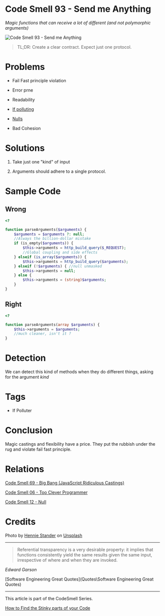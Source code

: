 # Code Smell 93 - Send me Anything

*Magic functions that can receive a lot of different (and not polymorphic arguments)*

![Code Smell 93 - Send me Anything](Hesxdr1U4.webp)

> TL;DR: Create a clear contract. Expect just one protocol.

# Problems

- Fail Fast principle violation

- Error prne

- Readability

- [If polluting](https://maximilianocontieri.com/how-to-get-rid-of-annoying-ifs-forever)

- [Nulls](https://maximilianocontieri.com/null-the-billion-dollar-mistake)

- Bad Cohesion

# Solutions

1. Take just one "kind" of input

2. Arguments should adhere to a single protocol.

# Sample Code

## Wrong

[Gist Url]: # (https://gist.github.com/mcsee/d6efbffa513dae1c59059439c64eea1b)
```php
<?

function parseArguments($arguments) {
    $arguments = $arguments ?: null;
    //Always the billion-dollar mistake
    if (is_empty($arguments)) {
        $this->arguments = http_build_query($_REQUEST);
        //Global coupling and side effects
    } elseif (is_array($arguments)) {
        $this->arguments = http_build_query($arguments);
    } elseif (!$arguments) { //null unmasked
        $this->arguments = null;
    } else {
        $this->arguments = (string)$arguments;
    }
}
```

## Right

[Gist Url]: # (https://gist.github.com/mcsee/7876a9b6bacf55a72abcaf5e2ca2e008)
```php
<?

function parseArguments(array $arguments) {
    $this->arguments = $arguments;
    //much cleaner, isn't it ?
}
```

# Detection

We can detect this kind of methods when they do different things, asking for the argument *kind*

# Tags

- If Polluter

# Conclusion

Magic castings and flexibility have a price. They put the rubbish under the rug and violate fail fast principle.

# Relations

[Code Smell 69 - Big Bang (JavaScript Ridiculous Castings)](https://maximilianocontieri.com/code-smell-69-big-bang-javascript-ridiculous-castings)

[Code Smell 06 - Too Clever Programmer](https://maximilianocontieri.com/code-smell-06-too-clever-programmer)

[Code Smell 12 - Null](https://maximilianocontieri.com/code-smell-12-null)

# Credits

Photo by [Hennie Stander](https://unsplash.com/@henniestander) on [Unsplash](https://unsplash.com/s/photos/juggler)
  

* * *

> Referential transparency is a very desirable property: it implies that functions consistently yield the same results given the same input, irrespective of where and when they are invoked.

_Edward Garson_
 
[Software Engineering Great Quotes](Quotes\Software Engineering Great Quotes)

* * *

This article is part of the CodeSmell Series.

[How to Find the Stinky parts of your Code](https://maximilianocontieri.com/how-to-find-the-stinky-parts-of-your-code)